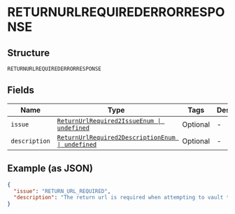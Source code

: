 
# RETURNURLREQUIREDERRORRESPONSE

## Structure

`RETURNURLREQUIREDERRORRESPONSE`

## Fields

| Name | Type | Tags | Description |
|  --- | --- | --- | --- |
| `issue` | [`ReturnUrlRequired2IssueEnum \| undefined`](../../doc/models/return-url-required-2-issue-enum.md) | Optional | - |
| `description` | [`ReturnUrlRequired2DescriptionEnum \| undefined`](../../doc/models/return-url-required-2-description-enum.md) | Optional | - |

## Example (as JSON)

```json
{
  "issue": "RETURN_URL_REQUIRED",
  "description": "The return url is required when attempting to vault this source."
}
```

